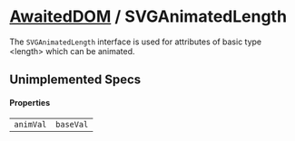 # [AwaitedDOM](/docs/basic-interfaces/awaited-dom) <span>/</span> SVGAnimatedLength

<div class='overview'>The <code>SVGAnimatedLength</code> interface is used for attributes of basic type &lt;length&gt; which can be animated.</div>

## Unimplemented Specs

#### Properties

|     |     |
| --- | --- |
| `animVal` | `baseVal` |
